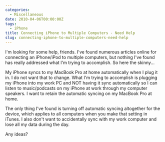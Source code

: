 ```yaml
---
categories:
  - Miscellaneous
date: 2010-04-06T00:00:00Z
tags:
  - iPhone
title: Connecting iPhone to Multiple Computers - Need Help
slug: connecting-iphone-to-multiple-computers-need-help
---
```


I'm looking for some help, friends. I've found numerous articles online for connecting an iPhone/iPod to multiple computers, but nothing I've found has really addressed what I'm trying to accomplish. So here the skinny...

My iPhone syncs to my MacBook Pro at home automatically when I plug it in. I do not want that to change. What I'm trying to accomplish is plugging my iPhone into my work PC and NOT having it sync automatically so I can listen to music/podcasts on my iPhone at work through my computer speakers. I want to retain the automatic syncing on my MacBook Pro at home.

The only thing I've found is turning off automatic syncing altogether for the device, which applies to all computers when you make that setting in iTunes. I also don't want to accidentally sync with my work computer and lose all my data during the day.

Any ideas?
